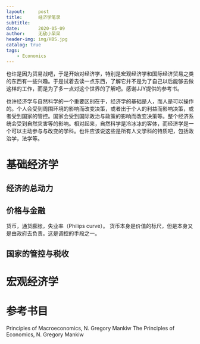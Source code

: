 ```yaml
---
layout:     post
title:      经济学笔录
subtitle:  
date:       2020-05-09
author:     无敌小呆呆
header-img: img/HBS.jpg
catalog: true
tags:
    - Economics
---
```


也许是因为贸易战吧，于是开始对经济学，特别是宏观经济学和国际经济贸易之类的东西有一些兴趣。于是试着去读一点东西，了解它并不是为了自己以后能够去做这样的工作，而是为了多一点对这个世界的了解吧。感谢JJY提供的参考书。

也许经济学与自然科学的一个重要区别在于，经济学的基础是人，而人是可以操作的。个人会受到周围环境的影响而改变决策，或者出于个人的利益而影响决策，或者受到国家的管控。国家会受到国际政治与政策的影响而改变决策等。整个经济系统会受到自然灾害等的影响。相对起来，自然科学是冷冰冰的客体，而经济学是一个可以主动参与与改变的学科。也许应该说这些是所有人文学科的特质吧，包括政治学，法学等。


# 基础经济学
## 经济的总动力
## 价格与金融

货币，通货膨胀，失业率（Philips curve）。 货币本身是价值的标尺，但是本身又是由政府去负责。这是调控的手段之一。
## 国家的管控与税收

#  宏观经济学
#  参考书目
Principles of Macroeconomics, N. Gregory Mankiw
The Principles of Economics, N. Gregory Mankiw
